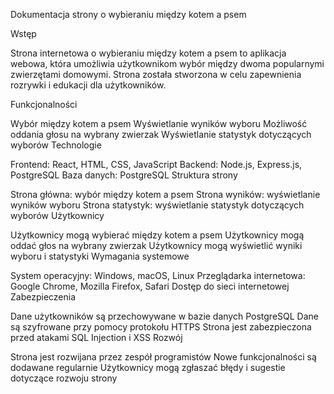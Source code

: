 Dokumentacja strony o wybieraniu między kotem a psem

Wstęp

Strona internetowa o wybieraniu między kotem a psem to aplikacja webowa, która umożliwia użytkownikom wybór między dwoma popularnymi zwierzętami domowymi. Strona została stworzona w celu zapewnienia rozrywki i edukacji dla użytkowników.

Funkcjonalności

Wybór między kotem a psem
Wyświetlanie wyników wyboru
Możliwość oddania głosu na wybrany zwierzak
Wyświetlanie statystyk dotyczących wyborów
Technologie

Frontend: React, HTML, CSS, JavaScript
Backend: Node.js, Express.js, PostgreSQL
Baza danych: PostgreSQL
Struktura strony

Strona główna: wybór między kotem a psem
Strona wyników: wyświetlanie wyników wyboru
Strona statystyk: wyświetlanie statystyk dotyczących wyborów
Użytkownicy

Użytkownicy mogą wybierać między kotem a psem
Użytkownicy mogą oddać głos na wybrany zwierzak
Użytkownicy mogą wyświetlić wyniki wyboru i statystyki
Wymagania systemowe

System operacyjny: Windows, macOS, Linux
Przeglądarka internetowa: Google Chrome, Mozilla Firefox, Safari
Dostęp do sieci internetowej
Zabezpieczenia

Dane użytkowników są przechowywane w bazie danych PostgreSQL
Dane są szyfrowane przy pomocy protokołu HTTPS
Strona jest zabezpieczona przed atakami SQL Injection i XSS
Rozwój

Strona jest rozwijana przez zespół programistów
Nowe funkcjonalności są dodawane regularnie
Użytkownicy mogą zgłaszać błędy i sugestie dotyczące rozwoju strony
